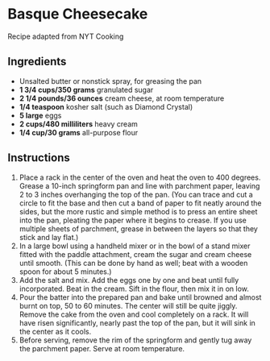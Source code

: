 # Basque Cheesecake

Recipe adapted from NYT Cooking

## Ingredients

* Unsalted butter or nonstick spray, for greasing the pan
* **1 3/4 cups/350 grams** granulated sugar
* **2 1/4 pounds/36 ounces** cream cheese, at room temperature
* **1/4 teaspoon** kosher salt (such as Diamond Crystal)
* **5 large** eggs
* **2 cups/480 milliliters** heavy cream
* **1/4 cup/30 grams** all-purpose flour

## Instructions

1. Place a rack in the center of the oven and heat the oven to 400 degrees. Grease a 10-inch springform pan and line with parchment paper, leaving 2 to 3 inches overhanging the top of the pan. (You can trace and cut a circle to fit the base and then cut a band of paper to fit neatly around the sides, but the more rustic and simple method is to press an entire sheet into the pan, pleating the paper where it begins to crease. If you use multiple sheets of parchment, grease in between the layers so that they stick and lay flat.)
2. In a large bowl using a handheld mixer or in the bowl of a stand mixer fitted with the paddle attachment, cream the sugar and cream cheese until smooth. (This can be done by hand as well; beat with a wooden spoon for about 5 minutes.)
3. Add the salt and mix. Add the eggs one by one and beat until fully incorporated. Beat in the cream. Sift in the flour, then mix it in on low.
4. Pour the batter into the prepared pan and bake until browned and almost burnt on top, 50 to 60 minutes. The center will still be quite jiggly. Remove the cake from the oven and cool completely on a rack. It will have risen significantly, nearly past the top of the pan, but it will sink in the center as it cools.
5. Before serving, remove the rim of the springform and gently tug away the parchment paper. Serve at room temperature.